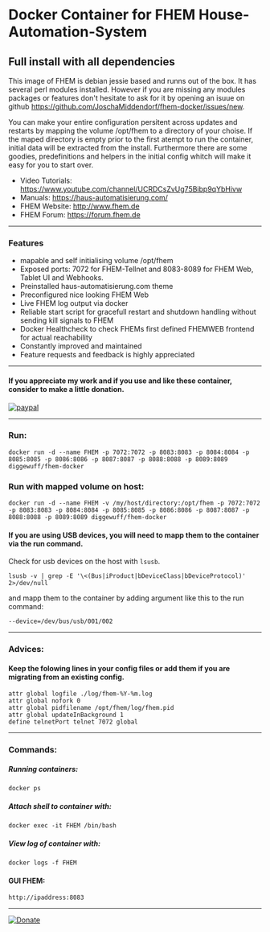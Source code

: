 # Docker Container for FHEM House-Automation-System
## Full install with all dependencies
This image of FHEM is debian jessie based and runns out of the box. It has several perl modules installed. However if you are missing any modules packages or features don't hesitate to ask for it by opening an isuue on github https://github.com/JoschaMiddendorf/fhem-docker/issues/new. 

You can make your entire configuration persitent across updates and restarts by mapping the volume /opt/fhem to a directory of your choise. 
If the maped directory is empty prior to the first atempt to run the container, initial data will be extracted from the install.
Furthermore there are some goodies, predefinitions and helpers in the initial config whitch will make it easy for you to start over.

* Video Tutorials: https://www.youtube.com/channel/UCRDCsZvUg75Bibp9qYbHivw
* Manuals: https://haus-automatisierung.com/
* FHEM Website: http://www.fhem.de
* FHEM Forum: https://forum.fhem.de
___
### Features
* mapable and self initialising volume /opt/fhem
* Exposed ports: 7072 for FHEM-Tellnet and 8083-8089 for FHEM Web, Tablet UI and Webhooks.
* Preinstalled haus-automatisierung.com theme
* Preconfigured nice looking FHEM Web
* Live FHEM log output via docker
* Reliable start script for gracefull restart and shutdown handling without sending kill signals to FHEM
* Docker Healthcheck to check FHEMs first defined FHEMWEB frontend for actual reachability
* Constantly improved and maintained 
* Feature requests and feedback is highly appreciated
___
#### If you appreciate my work and if you use and like these container, consider to make a little donation.

[![paypal](https://www.paypalobjects.com/en_US/i/btn/btn_donateCC_LG.gif)](https://www.paypal.com/cgi-bin/webscr?cmd=_s-xclick&hosted_button_id=L98P3QMZFDHCN)
___
### Run:
    docker run -d --name FHEM -p 7072:7072 -p 8083:8083 -p 8084:8084 -p 8085:8085 -p 8086:8086 -p 8087:8087 -p 8088:8088 -p 8089:8089 diggewuff/fhem-docker

### Run with mapped volume on host:

    docker run -d --name FHEM -v /my/host/directory:/opt/fhem -p 7072:7072 -p 8083:8083 -p 8084:8084 -p 8085:8085 -p 8086:8086 -p 8087:8087 -p 8088:8088 -p 8089:8089 diggewuff/fhem-docker

#### If you are using USB devices, you will need to mapp them to the container via the run command. 
Check for usb devices on the host with  `lsusb`.

    lsusb -v | grep -E '\<(Bus|iProduct|bDeviceClass|bDeviceProtocol)' 2>/dev/null

and mapp them to the container by adding argument like this to the run command:
    
    --device=/dev/bus/usb/001/002
___
### Advices:
#### Keep the folowing lines in your config files or add them if you are migrating from an existing config.
    
    attr global logfile ./log/fhem-%Y-%m.log
    attr global nofork 0
    attr global pidfilename /opt/fhem/log/fhem.pid
    attr global updateInBackground 1
    define telnetPort telnet 7072 global
___
### Commands:
##### Running containers:
    docker ps
##### Attach shell to container with:
    docker exec -it FHEM /bin/bash
##### View log of container with:
    docker logs -f FHEM
    
#### GUI FHEM:
    http://ipaddress:8083
___
[![Donate](https://img.shields.io/badge/Donate-PayPal-yellow.svg)](https://www.paypal.com/cgi-bin/webscr?cmd=_s-xclick&hosted_button_id=L98P3QMZFDHCN)
